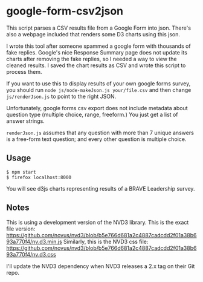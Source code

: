 google-form-csv2json
====================

This script parses a CSV results file from a Google Form into json.
There's also a webpage included that renders some D3 charts using this json.

I wrote this tool after someone spammed a google form with thousands of fake
replies. Google's nice Response Summary page does not update its charts after
removing the fake replies, so I needed a way to view the cleaned results. I
saved the chart results as CSV and wrote this script to process them.

If you want to use this to display results of your own google forms survey, you
should run `node js/node-makeJson.js your/file.csv` and then change
`js/renderJson.js` to point to the right JSON.

Unfortunately, google forms csv export does not include metadata about question
type (multiple choice, range, freeform.) You just get a list of answer strings.

`renderJson.js` assumes that any question with more than 7 unique answers is a
free-form text question; and every other question is multiple choice.

Usage
----

    $ npm start
    $ firefox localhost:8000

You will see d3js charts representing results of a BRAVE Leadership survey.

Notes
-----

This is using a development version of the NVD3 library.
This is the exact file version: 
https://github.com/novus/nvd3/blob/b5e766d681a2c4887cadcdd2f01a38b693a770f4/nv.d3.min.js
Similarly, this is the NVD3 css file:
https://github.com/novus/nvd3/blob/b5e766d681a2c4887cadcdd2f01a38b693a770f4/nv.d3.css

I'll update the NVD3 dependency when NVD3 releases a 2.x tag on their Git repo.
